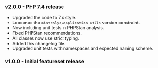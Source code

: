 ### v2.0.0 - PHP 7.4 release
- Upgraded the code to 7.4 style.
- Loosened the `mistralys/application-utils` version constraint.
- Now including unit tests in PHPStan analysis.
- Fixed PHPStan recommendations.
- All classes now use strict typing.
- Added this changelog file.
- Upgraded unit tests with namespaces and expected naming scheme.

### v1.0.0 - Initial featureset release